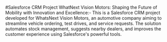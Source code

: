 #Salesforce CRM Project
WhatNext Vision Motors: Shaping the Future of Mobility with Innovation and Excellence:-
This is a Salesforce CRM project developed for WhatsNext Vision Motors, an automotive company aiming to streamline vehicle ordering, test drives, and service requests. 
The solution automates stock management, suggests nearby dealers, and improves the customer experience using Salesforce's powerful tools.

